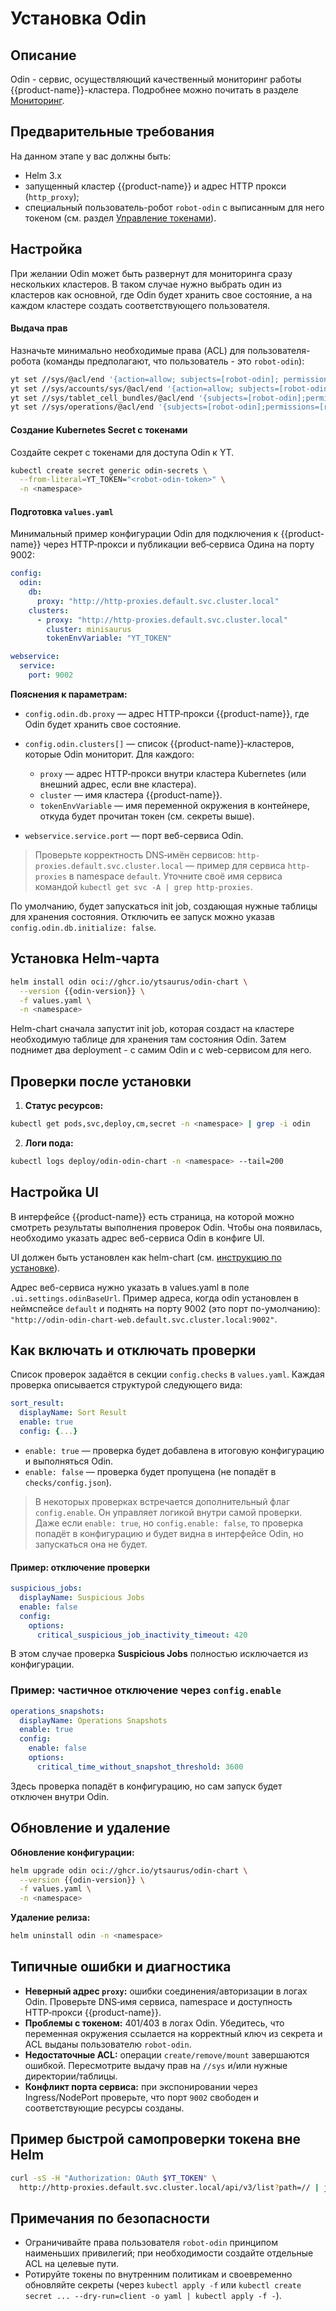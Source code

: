 # Установка Odin

## Описание

Odin - сервис, осуществляющий качественный мониторинг работы {{product-name}}-кластера. Подробнее можно почитать в разделе [Мониторинг](../monitoring#odin).

## Предварительные требования

На данном этапе у вас должны быть:

* Helm 3.x
* запущенный кластер {{product-name}} и адрес HTTP прокси (`http_proxy`);
* специальный пользователь-робот `robot-odin` с выписанным для него токеном (см. раздел [Управление токенами](../../user-guide/storage/auth.md#token-management)).

## Настройка

При желании Odin может быть развернут для мониторинга сразу нескольких кластеров. В таком случае нужно выбрать один из кластеров как основной, где Odin будет хранить свое состояние, а на каждом кластере создать соответствующего пользователя.

#### Выдача прав

Назначьте минимально необходимые права (ACL) для пользователя-робота (команды предполагают, что пользователь - это `robot-odin`):

```bash
yt set //sys/@acl/end '{action=allow; subjects=[robot-odin]; permissions=[read; write; create; remove; mount]}'
yt set //sys/accounts/sys/@acl/end '{action=allow; subjects=[robot-odin]; permissions=[use]}'
yt set //sys/tablet_cell_bundles/@acl/end '{subjects=[robot-odin];permissions=[use];action=allow}'
yt set //sys/operations/@acl/end '{subjects=[robot-odin];permissions=[read];action=allow}'
```

#### Создание Kubernetes Secret с токенами

Создайте секрет с токенами для доступа Odin к YT.

```bash
kubectl create secret generic odin-secrets \
  --from-literal=YT_TOKEN="<robot-odin-token>" \
  -n <namespace>
```

#### Подготовка `values.yaml`

Минимальный пример конфигурации Odin для подключения к {{product-name}} через HTTP‑прокси и публикации веб‑сервиса Одина на порту 9002:

```yaml
config:
  odin:
    db:
      proxy: "http://http-proxies.default.svc.cluster.local"
    clusters:
      - proxy: "http://http-proxies.default.svc.cluster.local"
        cluster: minisaurus
        tokenEnvVariable: "YT_TOKEN"

webservice:
  service:
    port: 9002
```

**Пояснения к параметрам:**

* `config.odin.db.proxy` — адрес HTTP‑прокси {{product-name}}, где Odin будет хранить свое состояние.
* `config.odin.clusters[]` — список {{product-name}}‑кластеров, которые Odin мониторит. Для каждого:

  * `proxy` — адрес HTTP‑прокси внутри кластера Kubernetes (или внешний адрес, если вне кластера).
  * `cluster` — имя кластера {{product-name}}.
  * `tokenEnvVariable` — имя переменной окружения в контейнере, откуда будет прочитан токен (см. секреты выше).
* `webservice.service.port` — порт веб-сервиса Odin.

> Проверьте корректность DNS‑имён сервисов: `http-proxies.default.svc.cluster.local` — пример для сервиса `http-proxies` в namespace `default`. Уточните своё имя сервиса командой `kubectl get svc -A | grep http-proxies`.

По умолчанию, будет запускаться init job, создающая нужные таблицы для хранения состояния. Отключить ее запуск можно указав `config.odin.db.initialize: false`.

## Установка Helm‑чарта

```bash
helm install odin oci://ghcr.io/ytsaurus/odin-chart \
  --version {{odin-version}} \
  -f values.yaml \
  -n <namespace>
```

Helm-chart сначала запустит init job, которая создаст на кластере необходимую таблице для хранения там состояния Odin. Затем поднимет два deployment - с самим Odin и с web-сервисом для него.

## Проверки после установки

1. **Статус ресурсов:**

```bash
kubectl get pods,svc,deploy,cm,secret -n <namespace> | grep -i odin
```

2. **Логи пода:**

```bash
kubectl logs deploy/odin-odin-chart -n <namespace> --tail=200
```

## Настройка UI

В интерфейсе {{product-name}} есть страница, на которой можно смотреть результаты выполнения проверок Odin. Чтобы она появилась, необходимо указать адрес веб-сервиса Odin в конфиге UI.

UI должен быть установлен как helm-chart (см. [инструкцию по установке](install-ytsaurus#ui)).

Адрес веб-сервиса нужно указать в values.yaml в поле `.ui.settings.odinBaseUrl`. Пример адреса, когда odin установлен в неймспейсе `default` и поднять на порту 9002 (это порт по-умолчанию): `"http://odin-odin-chart-web.default.svc.cluster.local:9002"`.


## Как включать и отключать проверки

Список проверок задаётся в секции `config.checks` в `values.yaml`.
Каждая проверка описывается структурой следующего вида:

```yaml
sort_result:
  displayName: Sort Result
  enable: true
  config: {...}
```

- `enable: true` — проверка будет добавлена в итоговую конфигурацию и выполняться Odin.
- `enable: false` — проверка будет пропущена (не попадёт в `checks/config.json`).

> В некоторых проверках встречается дополнительный флаг `config.enable`.
> Он управляет логикой внутри самой проверки. Даже если `enable: true`, но `config.enable: false`, то проверка попадёт в конфигурацию и будет видна в интерфейсе Odin, но запускаться она не будет.

#### Пример: отключение проверки

```yaml
suspicious_jobs:
  displayName: Suspicious Jobs
  enable: false
  config:
    options:
      critical_suspicious_job_inactivity_timeout: 420
```

В этом случае проверка **Suspicious Jobs** полностью исключается из конфигурации.

### Пример: частичное отключение через `config.enable`

```yaml
operations_snapshots:
  displayName: Operations Snapshots
  enable: true
  config:
    enable: false
    options:
      critical_time_without_snapshot_threshold: 3600
```

Здесь проверка попадёт в конфигурацию, но сам запуск будет отключен внутри Odin.

## Обновление и удаление

**Обновление конфигурации:**

```bash
helm upgrade odin oci://ghcr.io/ytsaurus/odin-chart \
  --version {{odin-version}} \
  -f values.yaml \
  -n <namespace>
```

**Удаление релиза:**

```bash
helm uninstall odin -n <namespace>
```

## Типичные ошибки и диагностика

* **Неверный адрес `proxy`:** ошибки соединения/авторизации в логах Odin. Проверьте DNS‑имя сервиса, namespace и доступность HTTP‑прокси {{product-name}}.
* **Проблемы с токеном:** 401/403 в логах Odin. Убедитесь, что переменная окружения ссылается на корректный ключ из секрета и ACL выданы пользователю `robot-odin`.
* **Недостаточные ACL:** операции `create/remove/mount` завершаются ошибкой. Пересмотрите выдачу прав на `//sys` и/или нужные директории/таблицы.
* **Конфликт порта сервиса:** при экспонировании через Ingress/NodePort проверьте, что порт `9002` свободен и соответствующие ресурсы созданы.

## Пример быстрой самопроверки токена вне Helm

```bash
curl -sS -H "Authorization: OAuth $YT_TOKEN" \
  http://http-proxies.default.svc.cluster.local/api/v3/list?path=// | jq .
```

## Примечания по безопасности

* Ограничивайте права пользователя `robot-odin` принципом наименьших привилегий; при необходимости создайте отдельные ACL на целевые пути.
* Ротируйте токены по внутренним политикам и своевременно обновляйте секреты (через `kubectl apply -f` или `kubectl create secret ... --dry-run=client -o yaml | kubectl apply -f -`).


